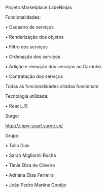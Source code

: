 Projeto Marketplace LabeNinjas

Funcionalidades:

• Cadastro de serviços

• Renderização dos objetos

• Filtro dos serviços

• Ordenação dos serviços

• Adição e remoção dos serviços ao Carrinho

• Contratação dos serviços

Todas as funcionalidades citadas funcionam

Tecnologia utilizada:

• React.JS

Surge:

http://zippy-scarf.surge.sh/

Grupo:

• Túlio Dias

• Sarah Migliorini Rocha

• Tânia Eliza de Oliveira

• Adriana Elias Ferreira

• João Pedro Martins Gontijo
